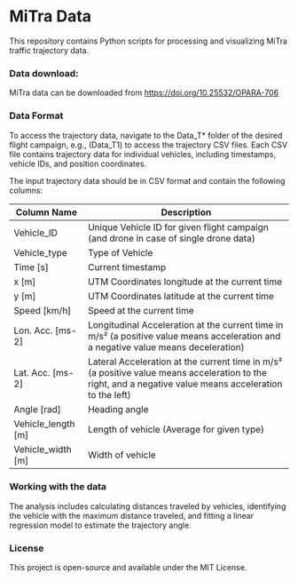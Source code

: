 # MiTra Data 

This repository contains Python scripts for processing and visualizing MiTra traffic trajectory data. 

### Data download:
MiTra data can be downloaded from https://doi.org/10.25532/OPARA-706


### Data Format
To access the trajectory data, navigate to the Data_T* folder of the desired flight campaign, e.g., (Data_T1) to access the trajectory CSV files. 
Each CSV file contains trajectory data for individual vehicles, including timestamps, vehicle IDs, and position coordinates.

The input trajectory data should be in CSV format and contain the following columns:

|Column Name | Description |
| --- | --- |
|Vehicle_ID | Unique Vehicle ID for given flight campaign (and drone in case of single drone data) |
|Vehicle_type | Type of Vehicle |
| Time [s] | Current timestamp |
| x [m] | UTM Coordinates longitude at the current time |
| y [m] | UTM Coordinates latitude at the current time |
|Speed [km/h]|Speed at the current time|
|Lon. Acc. [ms-2]|Longitudinal Acceleration at the current time in m/s² (a positive value means acceleration and a negative value means deceleration)|
|Lat. Acc. [ms-2]|Lateral Acceleration at the current time in m/s² (a positive value means acceleration to the right, and a negative value means acceleration to the left)|
|Angle [rad]|Heading angle|
|Vehicle_length [m]|Length of vehicle (Average for given type)|
|Vehicle_width [m]|Width of vehicle|



### Working with the data
The analysis includes calculating distances traveled by vehicles, identifying the vehicle with the maximum distance traveled, and fitting a linear regression model to estimate the trajectory angle.


### License
This project is open-source and available under the MIT License.

